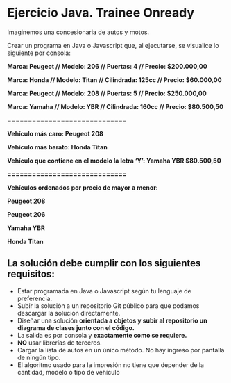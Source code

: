 # Ejercicio Java. Trainee Onready

Imaginemos una concesionaria de autos y motos.

Crear un programa en Java o Javascript que, al ejecutarse, se visualice lo siguiente por consola:

**Marca: Peugeot // Modelo: 206 // Puertas: 4 // Precio: $200.000,00**

**Marca: Honda // Modelo: Titan // Cilindrada: 125cc // Precio: $60.000,00**

**Marca: Peugeot // Modelo: 208 // Puertas: 5 // Precio: $250.000,00**

**Marca: Yamaha // Modelo: YBR // Cilindrada: 160cc // Precio: $80.500,50**

**=============================**

**Vehículo más caro: Peugeot 208**

**Vehículo más barato: Honda Titan**

**Vehículo que contiene en el modelo la letra ‘Y’: Yamaha YBR $80.500,50**

**=============================**

**Vehículos ordenados por precio de mayor a menor:**

**Peugeot 208**

**Peugeot 206**

**Yamaha YBR**

**Honda Titan**

## La solución debe cumplir con los siguientes requisitos:

- Estar programada en Java o Javascript según tu lenguaje de preferencia.
- Subir la solución a un repositorio Git público para que podamos descargar la solución directamente.
- Diseñar una solución **orientada a objetos y subir al repositorio un diagrama de clases junto con el código.**
- La salida es por consola y **exactamente como se requiere.**
- **NO** usar librerías de terceros.
- Cargar la lista de autos en un único método. No hay ingreso por pantalla de ningún tipo.
- El algoritmo usado para la impresión no tiene que depender de la cantidad, modelo o tipo de vehículo




